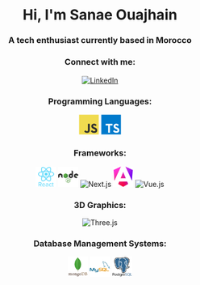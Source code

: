 <!DOCTYPE html>
<html lang="en">
<head>
<meta charset="UTF-8">
<meta name="viewport" content="width=device-width, initial-scale=1.0">
<title>Sanae Ouajhain - Tech Enthusiast</title>
</head>
<body>

<h1 align="center">Hi, I'm Sanae Ouajhain</h1>
<h3 align="center">A tech enthusiast currently based in Morocco</h3>

<h3 align="center">Connect with me:</h3>
<p align="center">
  <a href="https://linkedin.com/in/sanae-ouajhain-6bbbab97/" target="blank">
    <img align="center" src="https://raw.githubusercontent.com/rahuldkjain/github-profile-readme-generator/master/src/images/icons/Social/linked-in-alt.svg" alt="LinkedIn" height="30" width="40" />
  </a>
</p>

<h3 align="center">Programming Languages:</h3>
<p align="center"> 
  <img src="https://raw.githubusercontent.com/devicons/devicon/master/icons/javascript/javascript-original.svg" alt="JavaScript" width="40" height="40"/>
  <img src="https://raw.githubusercontent.com/devicons/devicon/master/icons/typescript/typescript-original.svg" alt="TypeScript" width="40" height="40"/>
</p>

<h3 align="center">Frameworks:</h3>
<p align="center"> 
  <img src="https://raw.githubusercontent.com/devicons/devicon/master/icons/react/react-original-wordmark.svg" alt="React.js" width="40" height="40"/>
  <img src="https://raw.githubusercontent.com/devicons/devicon/master/icons/nodejs/nodejs-original-wordmark.svg" alt="Node.js" width="40" height="40"/>
  <img src="https://raw.githubusercontent.com/zeit/next.js/master/logo.svg" alt="Next.js" width="40" height="40"/>
  <img src="https://raw.githubusercontent.com/devicons/devicon/master/icons/angular/angular-original.svg" alt="Angular" width="40" height="40"/>
  <img src="https://vuejs.org/images/logo.png" alt="Vue.js" width="40" height="40"/>
</p>

<h3 align="center">3D Graphics:</h3>
<p align="center"> 
  <img src="https://raw.githubusercontent.com/threejs/three/master/examples/resources/threejs-logo.png" alt="Three.js" width="40" height="40"/>
</p>

<h3 align="center">Database Management Systems:</h3>
<p align="center"> 
  <img src="https://raw.githubusercontent.com/devicons/devicon/master/icons/mongodb/mongodb-original-wordmark.svg" alt="MongoDB" width="40" height="40"/>
  <img src="https://raw.githubusercontent.com/devicons/devicon/master/icons/mysql/mysql-original-wordmark.svg" alt="MySQL" width="40" height="40"/>
  <img src="https://raw.githubusercontent.com/devicons/devicon/master/icons/postgresql/postgresql-original-wordmark.svg" alt="PostgreSQL" width="40" height="40"/>
</p>

</body>
</html>
